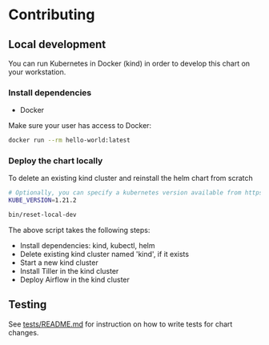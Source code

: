 # Contributing

## Local development

You can run Kubernetes in Docker (kind) in order to develop this chart on your workstation.

### Install dependencies

- Docker

Make sure your user has access to Docker:

```sh
docker run --rm hello-world:latest
```

### Deploy the chart locally

To delete an existing kind cluster and reinstall the helm chart from scratch

```sh
# Optionally, you can specify a kubernetes version available from https://hub.docker.com/r/kindest/node/tags
KUBE_VERSION=1.21.2

bin/reset-local-dev
```

The above script takes the following steps:

- Install dependencies: kind, kubectl, helm
- Delete existing kind cluster named 'kind', if it exists
- Start a new kind cluster
- Install Tiller in the kind cluster
- Deploy Airflow in the kind cluster

## Testing

See [tests/README.md](tests/README.md) for instruction on how to write tests for chart changes.
